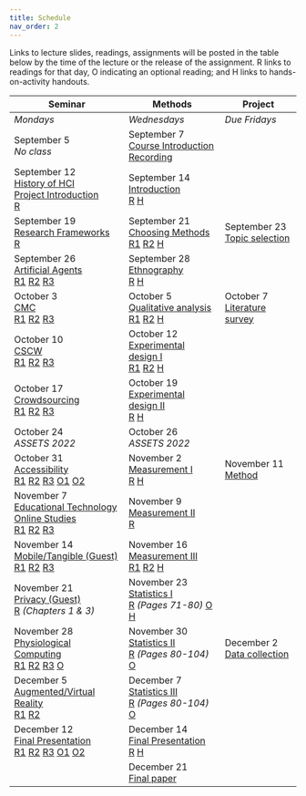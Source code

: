 ```yaml
---
title: Schedule
nav_order: 2
---
```

Links to lecture slides, readings, assignments will be posted in the table below by the time of the lecture or the release of the assignment.  <a class="label label-blue" >R</a> links to readings for that day, <a class="label label-green" >O</a> indicating an optional reading; and <a class="label label-red" >H</a> links to hands-on-activity handouts.

<table>
  <thead>
    <tr>
      <th><strong>Seminar</strong></th>
      <th><strong>Methods</strong></th>
     <!-- <th><strong>Assignments</strong></th> -->
      <th><strong>Project</strong></th>
    </tr>
  </thead>
  <tbody>
    <tr>
      <td><em>Mondays</em></td>
      <td><em>Wednesdays</em></td>
    <!--  <td><em>Due Fridays</em></td> -->
      <td><em>Due Fridays</em></td>
    </tr>
    <tr>
      <td>September 5<br /><em>No class</em></td>
      <td>September 7<br />
        <span class="fs-3"><a target="_blank" class="btn btn-purple" href="https://drive.google.com/file/d/1SGCG7XjfundvuHk5Z1KPoRlR1Y3njlgD/view">Course Introduction</a></span><br />
      <a class="github-button" href="https://mediaspace.wisc.edu/media/Yuhang%20Zhao-Noland%20168-09_07_22-12%3A57%3A34/1_76gwvkf3" data-icon="octicon-eye" aria-label="Watch buttons/github-buttons on GitHub">Recording</a>
      </td>
      <td></td>
      <!-- <td></td> -->
    </tr>
    <tr>
      <td>September 12<br />
        <span class="fs-3"><a target="_blank" class="btn btn-purple" href="">History of HCI</a></span><br />
        <span class="fs-3"><a target="_blank" class="btn btn-purple" href="">Project Introduction</a></span><br />
        <a target="_blank" class="label label-blue" href="https://www.microsoft.com/en-us/research/wp-content/uploads/2017/01/HCIhandbook3rd.pdf">R</a>
        <!-- <a target="_blank" class="label label-yellow" href="https://canvas.wisc.edu/courses/192620/discussion_topics/550135">D</a> -->
      </td>
      <td>September 14<br />
        <span class="fs-3">
          <a target="_blank" class="btn btn-purple" href="">Introduction</a><br />
          <a target="_blank" class="label label-blue" href="https://www-sciencedirect-com.ezproxy.library.wisc.edu/science/article/pii/B9780128053904000017">R</a>
          <a target="_blank" class="label label-red" href="https://drive.google.com/file/d/1LN7xLtpxXraXKaNvIUxV4nx_TSyyUiL4/view">H</a>
        </span>
      </td>
      <!-- <td></td> -->
      <td></td>
    </tr>
    <tr>
      <td>September 19<br />
        <span class="fs-3">
          <a target="_blank" class="btn btn-purple" href="">Research Frameworks</a><br />
          <a target="_blank" class="label label-blue" href="https://drive.google.com/file/d/1L3WTK7fI508dZr-kDn6O7IhYpybxvVAg/view">R</a>
        <!-- <a target="_blank" class="label label-yellow" href="https://canvas.wisc.edu/courses/192620/discussion_topics/550134">D</a> -->
        </span>
      </td>
      <td>September 21<br />
        <span class="fs-3"><a target="_blank" class="btn btn-purple" href="">Choosing Methods</a></span><br />
        <a target="_blank" class="label label-blue" href="https://drive.google.com/file/d/1-bxZwbhy0nG3Tgxt1-01Dy7eqagjwqqC/view">R1</a>
        <a target="_blank" class="label label-blue" href="https://citeseerx.ist.psu.edu/viewdoc/download?doi=10.1.1.167.1159&rep=rep1&type=pdf">R2</a>
        <a target="_blank" class="label label-red" href="https://drive.google.com/file/d/1Ekssejdm9Mfy_CEX8jL1zDx2zISJJqfk/view">H</a>
      </td>
      <!-- <td>February 07<br />
        <span class="fs-3"><a target="_blank" class="btn btn-blue" href="https://canvas.wisc.edu/courses/192620/assignments/747906">Assignment 0</a></span>
      </td> -->
      <td>September 23<br />
        <span class="fs-3"><a target="_blank" class="btn btn-blue" href="">Topic selection</a></span>
      </td>
    </tr>
    <tr>
      <td>September 26<br />
        <span class="fs-3"><a target="_blank" class="btn btn-purple" href="">Artificial Agents</a></span><br />
        <a target="_blank" class="label label-blue" href="">R1</a>
        <a target="_blank" class="label label-blue" href="">R2</a>
        <a target="_blank" class="label label-blue" href="">R3</a>
        <!-- <a target="_blank" class="label label-yellow" href="https://canvas.wisc.edu/courses/192620/discussion_topics/550133">D</a> -->
      </td>
      <td>September 28<br />
        <span class="fs-3"><a target="_blank" class="btn btn-purple" href="">Ethnography</a></span><br />
        <a target="_blank" class="label label-blue" href="">R</a>
        <a target="_blank" class="label label-red" href="">H</a>
      </td>
      <!-- <td></td> -->
      <td></td>
    </tr>
    <tr>
      <td>October 3<br />
        <span class="fs-3"><a target="_blank" class="btn btn-purple" href="">CMC</a></span><br />
        <a target="_blank" class="label label-blue" href="">R1</a>
        <a target="_blank" class="label label-blue" href="">R2</a>
        <a target="_blank" class="label label-blue" href="">R3</a>
        <!-- <a target="_blank" class="label label-yellow" href="https://canvas.wisc.edu/courses/192620/discussion_topics/550132">D</a> -->
      </td>
      <td>October 5<br />
        <span class="fs-3"><a target="_blank" class="btn btn-purple" href="">Qualitative analysis</a></span><br />
        <a target="_blank" class="label label-blue" href="">R1</a>
        <a target="_blank" class="label label-blue" href="">R2</a>
        <a target="_blank" class="label label-red" href="">H</a>
      </td>
      <!-- <td></td> -->
      <td>October 7<br />
        <span class="fs-3"><a target="_blank" class="btn btn-blue" href="">Literature survey</a></span>
      </td>
    </tr>
    <tr>
      <td>October 10<br />
        <span class="fs-3"><a target="_blank" class="btn btn-purple" href="">CSCW</a><br />
        <a target="_blank" class="label label-blue" href="">R1</a>
        <a target="_blank" class="label label-blue" href="">R2</a>
        <a target="_blank" class="label label-blue" href="">R3</a></span>
        <!-- <a target="_blank" class="label label-yellow" href="https://canvas.wisc.edu/courses/192620/discussion_topics/550131">D</a></span> -->
      </td>
      <td>October 12<br />
        <span class="fs-3"><a target="_blank" class="btn btn-purple" href="">Experimental design I</a><br />
        <a target="_blank" class="label label-blue" href="">R1</a>
        <a target="_blank" class="label label-blue" href="">R2</a>
        <a target="_blank" class="label label-red" href="">H</a></span>
      </td>
      <!-- <td>February 28<br />
        <span class="fs-3"><a target="_blank" class="btn btn-blue" href="https://canvas.wisc.edu/courses/192620/assignments/747907">Assignment 1.A</a></span>
      </td> -->
      <td></td>
    </tr>
    <tr>
      <td>October 17<br />
        <span class="fs-3"><a target="_blank" class="btn btn-purple" href="">Crowdsourcing</a><br />
        <a target="_blank" class="label label-blue" href="">R1</a>
        <a target="_blank" class="label label-blue" href="">R2</a>
        <a target="_blank" class="label label-blue" href="">R3</a></span>
        <!-- <a target="_blank" class="label label-yellow" href="https://canvas.wisc.edu/courses/192620/discussion_topics/550130">D</a></span> -->
      </td>
      <td>October 19<br />
        <span class="fs-3"><a target="_blank" class="btn btn-purple" href="">Experimental design II</a><br />
        <a target="_blank" class="label label-blue" href="">R</a>
        <a target="_blank" class="label label-red" href="">H</a>
        </span>
      </td>
      <!-- <td>March 06<br />
        <span class="fs-3"><a target="_blank" class="btn btn-blue" href="https://canvas.wisc.edu/courses/192620/assignments/747947">Assignment 1.B</a></span>
      </td> -->
      <td></td>
    </tr>
    <tr>
      <td>October 24<br /><em>ASSETS 2022</em></td>
      <td>October 26<br /><em>ASSETS 2022</em></td>
      <!-- <td></td> -->
      <td></td>
    </tr>
    <tr>
      <td>October 31<br />
        <span class="fs-3"><a target="_blank" class="btn btn-purple" href="lectures/w08-seminar-crowdsourcing.pdf">Accessibility</a><br />
         <a target="_blank" class="label label-blue" href="">R1</a>
        <a target="_blank" class="label label-blue" href="">R2</a>
        <a target="_blank" class="label label-blue" href="">R3</a>
        <a target="_blank" class="label label-green" href="">O1</a>
        <a target="_blank" class="label label-green" href="">O2</a></span>
        <!-- <a target="_blank" class="label label-yellow" href="https://canvas.wisc.edu/courses/192620/discussion_topics/550128">D</a></span> -->
      </td>
      <td>November 2<br />
        <span class="fs-3"><a target="_blank" class="btn btn-purple" href="">Measurement I</a><br />
        <a target="_blank" class="label label-blue" href="">R</a>
        <a target="_blank" class="label label-red" href="">H</a>
        </span>
      </td>
      <!-- <td></td> -->
      <td>November 11<br />
        <span class="fs-3"><a target="_blank" class="btn btn-blue" href="">Method</a></span>
      </td>
    </tr>
    <tr>
      <td>November 7<br />
        <span class="fs-3"><a target="_blank" class="btn btn-purple" href="">Educational Technology</a><br />
         <a target="_blank" class="btn btn-purple" href="">Online Studies</a><br />
        <a target="_blank" class="label label-blue" href="">R1</a>
        <a target="_blank" class="label label-blue" href="">R2</a>
        <a target="_blank" class="label label-blue" href="">R3</a></span>
        <!-- <a target="_blank" class="label label-yellow" href="https://canvas.wisc.edu/courses/192620/discussion_topics/550123">D</a><br /> -->
        <!-- <a target="_blank" class="btn btn-green" href="https://us.bbcollab.com/guest/f446d99a72864bb89ed1eda35ed902f6">Join</a> -->
          <!-- <a target="_blank" class="btn btn-green" href="https://us-lti.bbcollab.com/recording/537c39f937014977a085d6d66cb6e4d5">Recording</a></span> -->
      </td>
      <td>November 9<br />
        <span class="fs-3"><a target="_blank" class="btn btn-purple" href="">Measurement II</a><br />
        <a target="_blank" class="label label-blue" href="">R</a></span>
        <!-- <a target="_blank" class="btn btn-green" href="https://us.bbcollab.com/guest/f446d99a72864bb89ed1eda35ed902f6">Join</a> -->
          <!-- <a target="_blank" class="btn btn-green" href="https://us-lti.bbcollab.com/recording/dd3c756ad25949f2b8d5496bf09a80db">Recording</a>
        </span> -->
      </td>
      <td></td>
      <!-- <td>November 11<br />
        <span class="fs-3"><a target="_blank" class="btn btn-blue" href="https://canvas.wisc.edu/courses/192620/assignments/747928">Method</a></span>
      </td> -->
    </tr>
    <tr>
      <td>November 14<br />
        <span class="fs-3"><a target="_blank" class="btn btn-purple" href="">Mobile/Tangible (Guest)</a><br />
        <a target="_blank" class="label label-blue" href="">R1</a>
        <a target="_blank" class="label label-blue" href="">R2</a>
        <a target="_blank" class="label label-blue" href="">R3</a></span>
        <!-- <a target="_blank" class="label label-yellow" href="https://canvas.wisc.edu/courses/192620/discussion_topics/550127">D</a><br /> -->
        <!-- <a target="_blank" class="btn btn-green" href="https://us.bbcollab.com/guest/f446d99a72864bb89ed1eda35ed902f6">Join</a> -->
          <!-- <a target="_blank" class="btn btn-green" href="https://us-lti.bbcollab.com/recording/009a1bdc45664d04a37eb6380aea6e18">Recording</a></span> -->
      </td>
      <td>November 16<br />
        <span class="fs-3"><a target="_blank" class="btn btn-purple" href="">Measurement III</a><br />
        <a target="_blank" class="label label-blue" href="">R1</a>
        <a target="_blank" class="label label-blue" href="">R2</a>
        <a target="_blank" class="label label-red" href="">H</a></span>
        <!-- <a target="_blank" class="btn btn-green" href="https://us.bbcollab.com/guest/f446d99a72864bb89ed1eda35ed902f6">Join</a> -->
          <!-- <a target="_blank" class="btn btn-green" href="https://us-lti.bbcollab.com/recording/90f3133f098644008bf16dfacad031fc">Recording</a></span> -->
      </td>
      <!-- <td>April 3<br />
        <span class="fs-3"><a target="_blank" class="btn btn-blue" href="https://canvas.wisc.edu/courses/192620/assignments/747908">Assignment 2.A</a></span>
      </td> -->
      <td></td>
    </tr>
    <tr>
      <td>November 21<br />
      <span class="fs-3"><a target="_blank" class="btn btn-purple" href="">Privacy (Guest)</a><br />
        <a target="_blank" class="label label-blue" href="">R</a> <em>(Chapters 1 & 3)</em></span>
        <!-- <a target="_blank" class="label label-yellow" href="https://canvas.wisc.edu/courses/192620/discussion_topics/550127">D</a><br /> -->
        <!-- <a target="_blank" class="btn btn-green" href="https://us.bbcollab.com/guest/f446d99a72864bb89ed1eda35ed902f6">Join</a> -->
          <!-- <a target="_blank" class="btn btn-green" href="https://us-lti.bbcollab.com/recording/ec3d727dce964fa1b09b93260d6b4999">Recording</a></span> -->
      </td>
      <td>November 23<br />
        <span class="fs-3"><a target="_blank" class="btn btn-purple" href="">Statistics I</a><br />
        <a target="_blank" class="label label-blue" href="">R</a> <em>(Pages 71-80)</em>
        <a target="_blank" class="label label-green" href="">O</a>
        <a target="_blank" class="label label-red" href="">H</a></span>
        <!-- <a target="_blank" class="btn btn-green" href="https://us.bbcollab.com/guest/f446d99a72864bb89ed1eda35ed902f6">Join</a> -->
          <!-- <a target="_blank" class="btn btn-green" href="https://us-lti.bbcollab.com/recording/f030a126cc6d49a1accd1df3ecdf584b">Recording</a></span> -->
      </td>
      <!-- <td></td> -->
      <td></td>
    </tr>
    <tr>
      <td>November 28<br />
        <span class="fs-3"><a target="_blank" class="btn btn-purple" href="">Physiological Computing</a><br />
        <a target="_blank" class="label label-blue" href="">R1</a>
        <a target="_blank" class="label label-blue" href="">R2</a>
        <a target="_blank" class="label label-blue" href="">R3</a>
        <a target="_blank" class="label label-green" href="">O</a></span>
        <!-- <a target="_blank" class="label label-green" href="https://canvas.wisc.edu/courses/192620/discussion_topics/550122">D</a><br />
        <a target="_blank" class="btn btn-green" href="https://us.bbcollab.com/guest/f446d99a72864bb89ed1eda35ed902f6">Join</a> -->
          <!-- <a target="_blank" class="btn btn-green" href="https://us-lti.bbcollab.com/recording/e8be0327965a4aa9be7a4fae9f2c16d3">Recording</a></span> -->
      </td>
      <td>November 30<br />
        <span class="fs-3"><a target="_blank" class="btn btn-purple" href="">Statistics II</a><br />
        <a target="_blank" class="label label-blue" href="">R</a> <em>(Pages 80-104)</em>
        <a target="_blank" class="label label-green" href="">O</a></span>
        <!-- <a target="_blank" class="btn btn-green" href="https://us.bbcollab.com/guest/f446d99a72864bb89ed1eda35ed902f6">Join</a> -->
          <!-- <a target="_blank" class="btn btn-green" href="https://us-lti.bbcollab.com/recording/95d5a197cfb740439c3a76711d6f726d">Recording</a></span> -->
      </td>
      <!-- <td>April 17<br />
        <span class="fs-3"><a target="_blank" class="btn btn-blue" href="https://canvas.wisc.edu/courses/192620/assignments/747909">Assignment 2.B</a></span>
      </td> -->
      <td>December 2<br />
        <span class="fs-3"><a target="_blank" class="btn btn-blue" href="">Data collection</a></span></td>
    </tr>
    <tr>
      <td>December 5<br />
        <span class="fs-3"><a target="_blank" class="btn btn-purple" href="">Augmented/Virtual Reality</a><br />
        <a target="_blank" class="label label-blue" href="">R1</a>
        <a target="_blank" class="label label-blue" href="">R2</a></span>
        <!-- <a target="_blank" class="label label-green" href="https://canvas.wisc.edu/courses/192620/discussion_topics/550125">D</a><br />
        <a target="_blank" class="btn btn-green" href="https://us.bbcollab.com/guest/f446d99a72864bb89ed1eda35ed902f6">Join</a> -->
          <!-- <a target="_blank" class="btn btn-green" href="https://us-lti.bbcollab.com/recording/d2e3137cc77c4899998a865eb316f63c">Recording</a></span> -->
      </td>
      <td>December 7<br />
        <span class="fs-3"><a target="_blank" class="btn btn-purple" href="">Statistics III</a><br />
        <a target="_blank" class="label label-blue" href="">R</a> <em>(Pages 80-104)</em>
        <a target="_blank" class="label label-green" href="">O</a></span>
        <!-- <a target="_blank" class="btn btn-green" href="https://us.bbcollab.com/guest/f446d99a72864bb89ed1eda35ed902f6">Join</a> -->
          <!-- <a target="_blank" class="btn btn-green" href="https://us-lti.bbcollab.com/recording/fc46d041731643cd883c2f802543ffaf">Recording</a></span> -->
      </td>
      <td></td>
      <!-- <td>December 9<br />
        <span class="fs-3"><a target="_blank" class="btn btn-blue" href="https://canvas.wisc.edu/courses/192620/assignments/809057">Data collection</a></span></td> -->
    </tr>
    <tr>
      <td>December 12<br />
        <span class="fs-3"><a target="_blank" class="btn btn-purple" href="">Final Presentation</a><br />
        <a target="_blank" class="label label-blue" href="">R1</a>
        <a target="_blank" class="label label-blue" href="">R2</a>
        <a target="_blank" class="label label-blue" href="">R3</a>
        <a target="_blank" class="label label-green" href="">O1</a>
        <a target="_blank" class="label label-green" href="">O2</a></span>
        <!-- <a target="_blank" class="label label-green" href="https://canvas.wisc.edu/courses/192620/discussion_topics/550126">D</a><br /> -->
        <!-- <a target="_blank" class="btn btn-green" href="https://us.bbcollab.com/guest/f446d99a72864bb89ed1eda35ed902f6">Join</a> -->
          <!-- <a target="_blank" class="btn btn-green" href="https://us-lti.bbcollab.com/recording/50b2397f45cc43f6b6e1199d20329dcd">Recording</a></span> -->
      </td>
      <td>December 14<br />
        <span class="fs-3"><a target="_blank" class="btn btn-purple" href="">Final Presentation</a><br /><a target="_blank" class="label label-blue" href="">R</a>
        <a target="_blank" class="label label-red" href="">H</a></span>
        <!-- <a target="_blank" class="btn btn-green" href="https://us.bbcollab.com/guest/f446d99a72864bb89ed1eda35ed902f6">Join</a> -->
          <!-- <a target="_blank" class="btn btn-green" href="https://us-lti.bbcollab.com/recording/bbe401da7caf4deb9f1f0c2e765823e6">Recording</a></span> -->
      </td>
      <!-- <td>May 1<br />
        <span class="fs-3"><a target="_blank" class="btn btn-blue" href="https://canvas.wisc.edu/courses/192620/assignments/747910">Assignment 2.C</a></span><br />
        <span class="fs-3"><a target="_blank" class="btn btn-blue" href="https://canvas.wisc.edu/courses/192620/assignments/819945">Analysis/Results</a></span>
      </td> -->
      <td></td>
    </tr>
    <tr>
      <td></td>    
      <!-- <td></td> -->
      <td>December 21<br />
        <span class="fs-3"><a class="btn btn-blue" href="">Final paper</a></span>
      </td>
      <td></td>
    </tr>
  </tbody>
</table>
